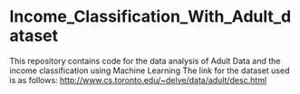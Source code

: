 # Income_Classification_With_Adult_dataset
This repository contains code for the data analysis of Adult Data and the income classification using Machine Learning
The link for the dataset used is as follows:
http://www.cs.toronto.edu/~delve/data/adult/desc.html
